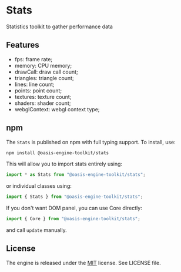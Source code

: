 # Stats

Statistics toolkit to gather performance data

## Features
- fps: frame rate; 
- memory: CPU memory;
- drawCall: draw call count;
- triangles: triangle count;
- lines: line count;
- points: point count;
- textures: texture count;
- shaders: shader count;
- webglContext: webgl context type;

## npm

The `Stats` is published on npm with full typing support. To install, use:

```sh
npm install @oasis-engine-toolkit/stats
```

This will allow you to import stats entirely using:

```javascript
import * as Stats from "@oasis-engine-toolkit/stats";
```

or individual classes using:

```javascript
import { Stats } from "@oasis-engine-toolkit/stats";
```

If you don't want DOM panel, you can use Core directly:
```javascript
import { Core } from "@oasis-engine-toolkit/stats";
```
and call `update` manually.

## License

The engine is released under the [MIT](https://opensource.org/licenses/MIT) license. See LICENSE file.